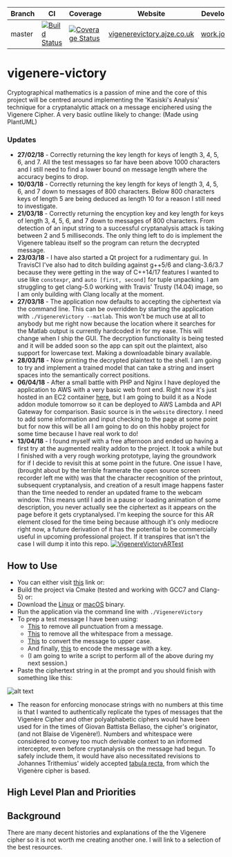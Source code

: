 | Branch | CI | Coverage | Website | Development |
|---|---|---|---|---|
| master | [![Build Status](https://travis-ci.org/ajze/vigenere-victory.png)](https://travis-ci.org/ajze/vigenere-victory) | [![Coverage Status](https://coveralls.io/repos/github/ajze/vigenere-victory/badge.svg?branch=master&service=github)](https://coveralls.io/github/ajze/vigenere-victory?branch=master) | [vigenerevictory.ajze.co.uk](http://vigenerevictory.ajze.co.uk) | [work.jonze.uk](https://work.jonze.uk) |

# vigenere-victory
Cryptographical mathematics is a passion of mine and the core of this project will be centred around implementing the 'Kasiski's Analysis' technique for a cryptanalytic attack on a message enciphered using the Vigenere Cipher. 
A very basic outline likely to change: (Made using PlantUML)

### Updates
* **27/02/18** - Correctly returning the key length for keys of length 3, 4, 5, 6, and 7. All the test messages so far have been above 1000 characters and I still need to find a lower bound on message length where the accuracy begins to drop.
* **10/03/18** - Correctly returning the key length for keys of length 3, 4, 5, 6, and 7 down to messages of 800 characters. 
Below 800 characters keys of length 5 are being deduced as length 10 for a reason I still need to investigate.
* **21/03/18** - Correctly returning the encyption key and key length for keys of length 3, 4, 5, 6, and 7 down to messages of 800 characters. From detection of an input string to a successful cryptanalysis attack is taking between 2 and 5 milliseconds. The only thing left to do is implement the Vigenere tableau itself so the program can return the decrypted message.
* **23/03/18** - I have also started a Qt project for a rudimentary gui. In TravisCI I've also had to ditch building against g++5/6 and clang-3.6/3.7 because they were getting in the way of C++14/17 features I wanted to use like `constexpr`, and `auto [first, second]` for tuple unpacking. I am struggling to get clang-5.0 working with Travis' Trusty (14.04) image, so I am only building with Clang locally at the moment. 
* **27/03/18** - The application now defaults to accepting the ciphertext via the command line. This can be overridden by starting the application with `./VigenereVictory --matlab`. This won't be much use at all to anybody but me right now because the location where it searches for the Matlab output is currently hardcoded in for my ease. This will change when I ship the GUI. The decryption functionality is being tested and it will be added soon so the app can spit out the plaintext, also support for lowercase text. Making a downloadable binary available.
* **28/03/18** - Now printing the decrypted plaintext to the shell. I am going to try and implement a trained model that can take a string and insert spaces into the semantically correct positions. 
* **06/04/18** - After a small battle with PHP and Nginx I have deployed the application to AWS with a very basic web front end. Right now it's just hosted in an EC2 container [here](http://vigenerevictory.ajze.co.uk), but I am going to build it as a Node addon module tomorrow so it can be deployed to AWS Lambda and API Gateway for comparison. Basic source is in the `website` directory. I need to add some information and input checking to the page at some point but for now this will be all I am going to do on this hobby project for some time because I have real work to do! 
* **13/04/18** - I found myself with a free afternoon and ended up having a first try at the augmented reality addon to the project. It took a while but I finished with a very rough working prototype, laying the groundwork for if I decide to revisit this at some point in the future. One issue I have, (brought about by the terrible framerate the open source screen recorder left me with) was that the character recognition of the printout, subsequent cryptanalysis, and creation of a result image happens faster than the time needed to render an updated frame to the webcam window. This means until I add in a pause or loading animation of some description, you never actually see the ciphertext as it appears on the page before it gets cryptanalysed. I'm keeping the source for this AR element closed for the time being because although it's only mediocre right now, a future derivation of it has the potential to be commercially useful in upcoming professional project. If it transpires that isn't the case I will dump it into this repo.
[![VigenereVictoryARTest](https://raw.githubusercontent.com/ajze/vigenere-victory/master/uml/yt_link.png)](https://youtu.be/NQ-n_qV14PQ)

## How to Use
* You can either visit [this](http://vigenerevictory.ajze.co.uk) link or:
* Build the project via Cmake (tested and working with GCC7 and Clang-5) or:
* Download the [Linux](https://work.jonze.uk/wp-content/uploads/2018/02/Linux.zip) or [macOS](https://work.jonze.uk/wp-content/uploads/2018/02/macOS.zip) binary.
* Run the application via the command line with `./VigenereVictory`
* To prep a test message I have been using:
  * [This](https://www.browserling.com/tools/remove-punctuation) to remove all punctuation from a message.
  * [This](https://www.browserling.com/tools/remove-all-whitespace) to remove all the whitespace from a message.
  * [This](https://convertcase.net/) to convert the message to upper case.
  * And finally, [this](https://www.dcode.fr/vigenere-cipher) to encode the message with a key.
  * (I am going to write a script to perform all of the above during my next session.)
* Paste the ciphertext string in at the prompt and you should finish with something like this:

![alt text](https://work.jonze.uk/wp-content/uploads/2018/02/Screenshot-from-2018-03-28-18-50-31.png)

* The reason for enforcing monocase strings with no numbers at this time is that I wanted to authentically replicate the types of messages that the Vigenère Cipher and other polyalphabetic ciphers would have been used for in the times of Giovan Battista Bellaso, the cipher's originator, (and not Blaise de Vigenère!). Numbers and whitespace were considered to convey too much derivable context to an informed interceptor, even before cryptanalysis on the message had begun. To safely include them, it would have also necessitated revisions to Johannes Trithemius' widely accepted [tabula recta](https://en.wikipedia.org/wiki/Tabula_recta#Trithemius_cipher), from which the Vigenère cipher is based.
  

## High Level Plan and Priorities

## Background
There are many decent histories and explanations of the the Vigenere cipher so it is not worth me creating another one. I will link to a selection of the best resources.


